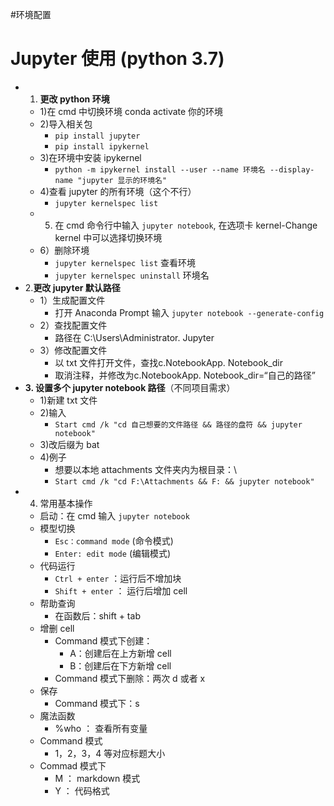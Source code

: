 #环境配置 

# Jupyter 使用 (python 3.7)

- 1. **更改 python 环境**
	- 1)在 cmd 中切换环境 conda activate 你的环境
	- 2)导入相关包 
		- `pip install jupyter`
		- `pip install ipykernel`
	- 3)在环境中安装 ipykernel
		- `python -m ipykernel install --user --name 环境名 --display-name "jupyter 显示的环境名"`
	- 4)查看 jupyter 的所有环境（这个不行）
		- `jupyter kernelspec list`
	- 5) 在 cmd 命令行中输入 `jupyter notebook`, 在选项卡 kernel-Change kernel 中可以选择切换环境
	- 6）删除环境
		- `jupyter kernelspec list`  查看环境
		- `jupyter kernelspec uninstall` 环境名
- 2.**更改 jupyter 默认路径**
	- 1）生成配置文件
		- 打开 Anaconda Prompt 输入 `jupyter notebook --generate-config`
	- 2）查找配置文件
		- 路径在 C:\Users\Administrator. Jupyter
	- 3）修改配置文件
		- 以 txt 文件打开文件，查找c.NotebookApp. Notebook_dir
		- 取消注释，并修改为c.NotebookApp. Notebook_dir=“自己的路径”
- **3. 设置多个 jupyter notebook 路径**（不同项目需求）
	- 1)新建 txt 文件
	- 2)输入
		- `Start cmd /k "cd 自己想要的文件路径 && 路径的盘符 && jupyter notebook"`
	- 3)改后缀为 bat
	- 4)例子
		- 想要以本地 attachments 文件夹内为根目录：\
		- `Start cmd /k "cd F:\Attachments && F: && jupyter notebook"`
- 4. 常用基本操作
	- 启动：在 cmd 输入 `jupyter notebook`
	- 模型切换
		- `Esc：command mode` (命令模式)
		- `Enter: edit mode` (编辑模式)
	- 代码运行
		- `Ctrl + enter` ：运行后不增加块
		- `Shift + enter` ： 运行后增加 cell
	- 帮助查询
		- 在函数后：shift + tab
	- 增删 cell
		- Command 模式下创建：
			- A：创建后在上方新增 cell
			- B：创建后在下方新增 cell
		- Command 模式下删除：两次 d 或者  x
	- 保存
		- Command 模式下：s
	- 魔法函数
		- %who ： 查看所有变量
	- Command 模式
		- 1，2，3，4 等对应标题大小
	- Commad 模式下
		- M ： markdown 模式
		- Y ： 代码格式